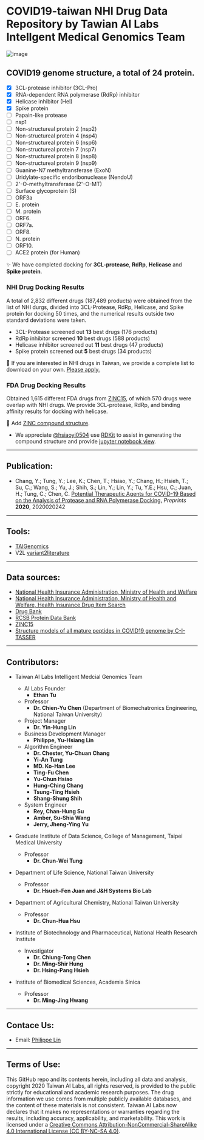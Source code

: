 # COVID19-taiwan NHI Drug Data Repository by Tawian AI Labs Intellgent Medical Genomics Team

![image](https://github.com/ailabstw/COVID19-taiwan/blob/master/pic/protease.gif)

## COVID19 genome structure, a total of 24 protein.

- [x] 3CL-protease inhibitor (3CL-Pro)
- [x] RNA-dependent RNA polymerase (RdRp) inhibitor
- [x] Helicase inhibitor (Hel)
- [x] Spike protein
- [ ] Papain-like protease
- [ ] nsp1
- [ ] Non-structureal protein 2 (nsp2)
- [ ] Non-structureal protein 4 (nsp4)
- [ ] Non-structureal protein 6 (nsp6)
- [ ] Non-structureal protein 7 (nsp7)
- [ ] Non-structureal protein 8 (nsp8)
- [ ] Non-structureal protein 9 (nsp9)
- [ ] Guanine-N7 methyltransferase (ExoN)
- [ ] Uridylate-specific endoribonuclease (NendoU)
- [ ] 2'-O-methyltransferase (2'-O-MT)
- [ ] Surface glycoprotein (S)
- [ ] ORF3a
- [ ] E. protein
- [ ] M. protein
- [ ] ORF6.
- [ ] ORF7a.
- [ ] ORF8.
- [ ] N. protein
- [ ] ORF10.
- [ ] ACE2 protein (for Human)

:sparkles: We have completed docking for **3CL-protease**, **RdRp**, **Helicase** and **Spike protein**.

### NHI Drug Docking Results

A total of 2,832 different drugs (187,489 products) were obtained from the list of NHI durgs, divided into 3CL-Protease, RdRp, Helicase, and Spike protein for docking 50 times, and the numerical results outside two standard deviations were taken.

* 3CL-Protease screened out **13** best drugs (176 products)
* RdRp inhibitor screened **10** best drugs (588 products)
* Helicase inhibitor screened out **11** best drugs (47 products)
* Spike protein screened out **5** best drugs (34 products)

:pill: If you are interested in NHI drugs in Taiwan, we provide a complete list to download on your own. [Please apply.](https://forms.gle/62exURZBf2ZLDYuk9)

### FDA Drug Docking Results

Obtained 1,615 different FDA drugs from [ZINC15](http://zinc15.docking.org/), of which 570 drugs were overlap with NHI drugs. We provide 3CL-protease, RdRp, and binding affinity results for docking with helicase.

:mega: Add [ZINC compound structure](https://github.com/ailabstw/COVID19-taiwan/blob/master/release/TW_AI_Labs_FDA_1615_ZINC15_50_times_docking_with_compound_structure_release.xlsx).
* We appreciate [@hsiaoyi0504](https://github.com/hsiaoyi0504/COVID19-taiwan/tree/jupyter_notebook) use [RDKit](https://www.rdkit.org/) to assist in generating the compound structure and provide [jupyter notebook view](https://github.com/hsiaoyi0504/COVID19-taiwan/blob/jupyter_notebook/Untitled.ipynb).

---
## Publication:

* Chang, Y.; Tung, Y.; Lee, K.; Chen, T.; Hsiao, Y.; Chang, H.; Hsieh, T.; Su, C.; Wang, S.; Yu, J.; Shih, S.; Lin, Y.; Lin, Y.; Tu, Y.E.; Hsu, C.; Juan, H.; Tung, C.; Chen, C. [Potential Therapeutic Agents for COVID-19 Based on the Analysis of Protease and RNA Polymerase Docking.](https://www.preprints.org/manuscript/202002.0242/v2) *Preprints* **2020**, 2020020242

---
## Tools:

* [TAIGenomics](https://www.taigenomics.com/console/wuhan/)
* V2L [variant2literature](https://v2l.taigenomics.com/)

---
## Data sources:

* [National Health Insurance Administration, Ministry of Health and Welfare](https://www.nhi.gov.tw/QueryN/Query1.aspx)
* [National Health Insurance Administration, Ministry of Health and Welfare, Health Insurance Drug Item Search](https://www.nhi.gov.tw/Content_List.aspx?n=238507DCFE832EAE&topn=3FC7D09599D25979)
* [Drug Bank](https://www.drugbank.ca/) 
* [RCSB Protein Data Bank](https://www.rcsb.org/)
* [ZINC15](http://zinc15.docking.org/)
* [Structure models of all mature peptides in COVID19 genome by C-I-TASSER](https://zhanglab.ccmb.med.umich.edu/C-I-TASSER/2019-nCov/)

---
## Contributors:

* Taiwan AI Labs Intelligent Medcial Genomics Team
    * AI Labs Founder
        * **Ethan Tu** 
    * Professor
        * **Dr. Chien-Yu Chen** (Department of Biomechatronics Engineering, National Taiwan University) 
    * Project Manager
        * **Dr. Yin-Hung Lin**
    * Business Development Manager
        * **Philippe, Yu-Hsiang Lin**
    * Algorithm Engineer
        * **Dr. Chester, Yu-Chuan Chang**
        * **Yi-An Tung**
        * **MD. Ko-Han Lee**
        * **Ting-Fu Chen**
        * **Yu-Chun Hsiao**
        * **Hung-Ching Chang**
        * **Tsung-Ting Hsieh**
        * **Shang-Shung Shih**
    * System Engineer
        *  **Rey, Chan-Hung Su**
        *  **Amber, Su-Shia Wang**
        *  **Jerry, Jheng-Ying Yu**

* Graduate Institute of Data Science, College of Management, Taipei Medical University
    * Professor
        * **Dr. Chun-Wei Tung**

* Department of Life Science, National Taiwan University
    * Professor
        * **Dr. Hsueh-Fen Juan and J&H Systems Bio Lab**

* Department of Agricultural Chemistry, National Taiwan University
    * Professor
        * **Dr. Chun-Hua Hsu**

* Institute of Biotechnology and Pharmaceutical, National Health Research Institute
    * Investigator
      * **Dr. Chiung-Tong Chen**
      * **Dr. Ming-Shir Hung**
      * **Dr. Hsing-Pang Hsieh**

* Institute of Biomedical Sciences, Academia Sinica
    * Professor
        * **Dr. Ming-Jing Hwang**

---
## Contace Us:

* Email: [Philippe Lin](philippe.lin@ailabs.tw)

---
## Terms of Use:
This GitHub repo and its contents herein, including all data and analysis, copyright 2020 Taiwan AI Labs, all rights reserved, is provided to the public strictly for educational and academic research purposes. The drug information we use comes from multiple publicly available databases, and the content of these materials is not consistent. Taiwan AI Labs now declares that it makes no representations or warranties regarding the results, including accuracy, applicability, and marketability. This work is licensed under a [Creative Commons Attribution-NonCommercial-ShareAlike 4.0 International License \(CC BY-NC-SA 4.0)](https://creativecommons.org/licenses/by-nc-sa/4.0/).